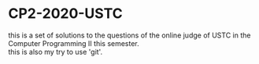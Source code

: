# CP2-2020-USTC  
this is a set of solutions to the questions of the online judge of USTC in the Computer Programming II this semester.  
this is also my try to use 'git'.
